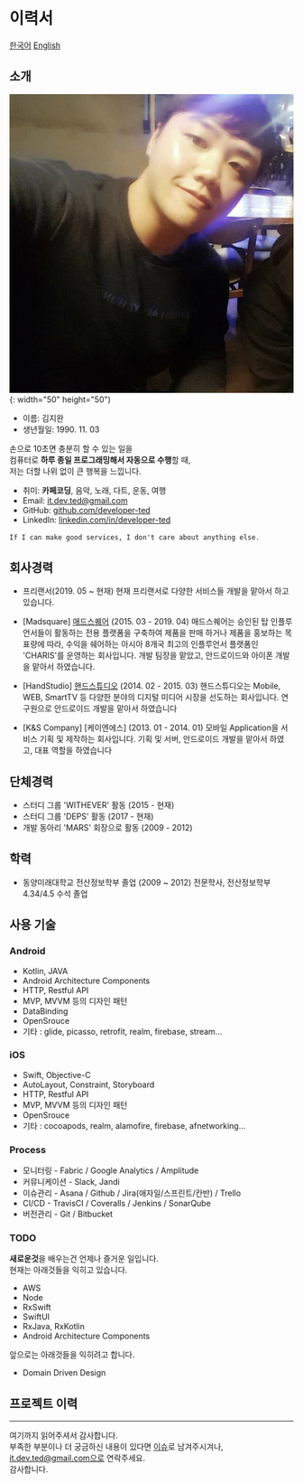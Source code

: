 # 이력서
[한국어](./README.md) [English](./README_en.md)


## 소개
![프로필이미지](https://github.com/developer-ted/RESUME/raw/master/images/profile.jpeg){: width="50" height="50")
- 이름: 김지완
- 생년월일: 1990. 11. 03

손으로 10초면 충분히 할 수 있는 일을 <br/>
컴퓨터로 **하루 종일 프로그래밍해서 자동으로 수행**할 때, <br/>
저는 더할 나위 없이 큰 행복을 느낍니다.

- 취미: **카페코딩**, 음악, 노래, 다트, 운동, 여행
- Email: it.dev.ted@gmail.com
- GitHub: [github.com/developer-ted](https://github.com/developer-ted)
- LinkedIn: [linkedin.com/in/developer-ted](https://www.linkedin.com/in/developer-ted/)

```
If I can make good services, I don't care about anything else.
```


## 회사경력
- 프리랜서(2019. 05 ~ 현재)
    현재 프리랜서로 다양한 서비스들 개발을 맡아서 하고 있습니다.
    
- [Madsquare] [매드스퀘어](http://madsquare.net) (2015. 03 - 2019. 04)
    매드스퀘어는 승인된 탑 인플루언서들이 활동하는 전용 플랫폼을 구축하여 제품을 판매 하거나 제품을 홍보하는 목표량에 따라, 수익을 쉐어하는 아시아 8개국 최고의 인플루언서 플랫폼인 'CHARIS'를 운영하는 회사입니다.
    개발 팀장을 맡았고, 안드로이드와 아이폰 개발을 맡아서 하였습니다. 
    
- [HandStudio] [핸드스튜디오](http://handstudio.net) (2014. 02 - 2015. 03)
    핸드스튜디오는 Mobile, WEB, SmartTV 등 다양한 분야의 디지털 미디어 시장을 선도하는 회사입니다. 
    연구원으로 안드로이드 개발을 맡아서 하였습니다
    
- [K&S Company] [케이엔에스] (2013. 01 - 2014. 01)
    모바일 Application을 서비스 기획 및 제작하는 회사입니다. 
    기획 및 서버, 안드로이드 개발을 맡아서 하였고, 대표 역할을 하였습니다



## 단체경력
- 스터디 그룹 'WITHEVER' 활동 (2015 - 현재)
- 스터디 그룹 'DEPS' 활동 (2017 - 현재)
- 개발 동아리 'MARS' 회장으로 활동 (2009 - 2012)


## 학력
- 동양미래대학교 전산정보학부 졸업 (2009 ~ 2012)
    전문학사, 전산정보학부 4.34/4.5 수석 졸업


## 사용 기술
### Android
- Kotlin, JAVA
- Android Architecture Components
- HTTP, Restful API
- MVP, MVVM 등의 디자인 패턴
- DataBinding
- OpenSrouce
- 기타 : glide, picasso, retrofit, realm, firebase, stream...

### iOS
- Swift, Objective-C
- AutoLayout, Constraint, Storyboard
- HTTP, Restful API
- MVP, MVVM 등의 디자인 패턴
- OpenSrouce
- 기타 : cocoapods, realm, alamofire, firebase, afnetworking...

### Process
- 모니터링 - Fabric / Google Analytics / Amplitude
- 커뮤니케이션 - Slack, Jandi
- 이슈관리 - Asana / Github / Jira(애자일/스프린트/칸반) / Trello 
- CI/CD - TravisCI / Coveralls / Jenkins / SonarQube
- 버전관리 - Git / Bitbucket

### TODO
**새로운것**을 배우는건 언제나 즐거운 일입니다. <br/>
현재는 아래것들을 익히고 있습니다.
- AWS
- Node
- RxSwift
- SwiftUI
- RxJava, RxKotlin
- Android Architecture Components

앞으로는 아래것들을 익히려고 합니다.
- Domain Driven Design



## 프로젝트 이력



----

여기까지 읽어주셔서 감사합니다. <br/>
부족한 부분이나 더 궁금하신 내용이 있다면 [이슈](https://github.com/developer-ted/RESUME/issues)로 남겨주시겨나, it.dev.ted@gmail.com으로 연락주세요.<br/>
감사합니다.
